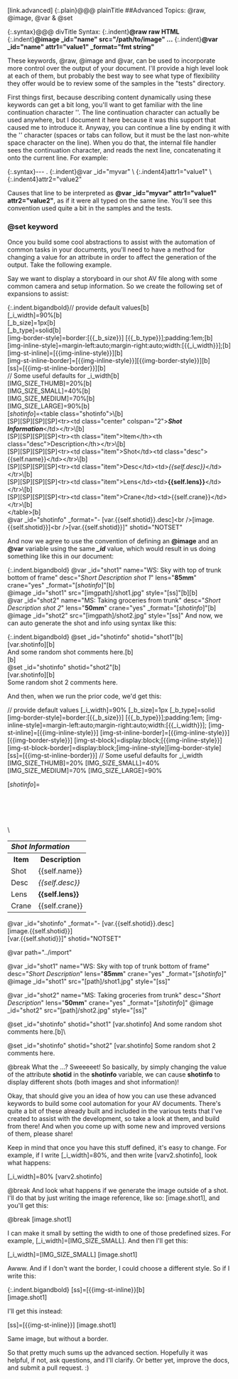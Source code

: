 
[link.advanced]
{:.plain}@@@ plainTitle
##Advanced Topics: @raw, @image, @var &amp; @set

{:.syntax}@@@ divTitle Syntax:
    {:.indent}**@raw raw HTML**
    {:.indent}**@image _id="name" src="/path/to/image" ...**
    {:.indent}**@var _id="name" attr1="value1" _format="fmt string"**

These keywords, @raw, @image and @var, can be used to incorporate more control over the output of your document. I'll provide a high level look at each of them, but probably the best way to see what type of flexibility they offer would be to review some of the samples in the "tests" directory.

First things first, because describing content dynamically using these keywords can get a bit long, you'll want to get familiar with the line continuation character '\'. The line continuation character can actually be used anywhere, but I document it here because it was this support that caused me to introduce it. Anyway, you can continue a line by ending it with the '\' character (spaces or tabs can follow, but it must be the last non-white space character on the line). When you do that, the internal file handler sees the continuation character, and reads the next line, concatenating it onto the current line. For example:

{:.syntax}--- .
    {:.indent}@var _id="myvar"  &#92;
    {:.indent4}attr1="value1" &#92;
    {:.indent4}attr2="value2"

Causes that line to be interpreted as **@var _id="myvar" attr1="value1" attr2="value2"**, as if it were all typed on the same line. You'll see this convention used quite a bit in the samples and the tests.

### @set keyword

Once you build some cool abstractions to assist with the automation of common tasks in your documents, you'll need to have a method for changing a value for an attribute in order to affect the generation of the output. Take the following example.

Say we want to display a storyboard in our shot AV file along with some common camera and setup information. So we create the following set of expansions to assist:

{:.indent.bigandbold}// provide default values[b]\
&#91;_i_width]=90%[b]\
[_b_size]=1px[b]\
[_b_type]=solid[b]\
[img-border-style]=border:[{{_b_size}}] [{{_b_type}}];padding:1em;[b]\
[img-inline-style]=margin-left:auto;margin-right:auto;width:[{{_i_width}}];[b]\
[img-st-inline]=[{{img-inline-style}}][b]\
[img-st-inline-border]=[{{img-inline-style}}][{{img-border-style}}][b]\
[ss]=[{{img-st-inline-border}}][b]\
// Some useful defaults for _i_width[b]\
[IMG_SIZE_THUMB]=20%[b]\
[IMG_SIZE_SMALL]=40%[b]\
[IMG_SIZE_MEDIUM]=70%[b]\
[IMG_SIZE_LARGE]=90%[b]\
[_shotinfo_]=&lt;table class="shotinfo"&gt;&#92;[b]\
    [SP][SP][SP][SP]&lt;tr&gt;&lt;td class="center" colspan="2"&gt;***Shot Information***&lt;/td&gt;&lt;/tr&gt;&#92;[b]\
    [SP][SP][SP][SP]&lt;tr&gt;&lt;th class="item"&gt;Item&lt;/th&gt;&lt;th class="desc"&gt;Description&lt;/th&gt;&lt;/tr&gt;&#92;[b]\
    [SP][SP][SP][SP]&lt;tr&gt;&lt;td class="item"&gt;Shot&lt;/td&gt;&lt;td class="desc"&gt;{{self.name}}&lt;/td&gt;&lt;/tr&gt;&#92;[b]\
    [SP][SP][SP][SP]&lt;tr&gt;&lt;td class="item"&gt;Desc&lt;/td&gt;&lt;td&gt;*{{self.desc}}*&lt;/td&gt;&lt;/tr&gt;&#92;[b]\
    [SP][SP][SP][SP]&lt;tr&gt;&lt;td class="item"&gt;Lens&lt;/td&gt;&lt;td&gt;**{{self.lens}}**&lt;/td&gt;&lt;/tr&gt;&#92;[b]\
    [SP][SP][SP][SP]&lt;tr&gt;&lt;td class="item"&gt;Crane&lt;/td&gt;&lt;td&gt;{{self.crane}}&lt;/td&gt;&lt;/tr&gt;&#92;[b]\
&lt;/table&gt;[b]\
@var _id="shotinfo" _format="- [var.{{self.shotid}}.desc]&lt;br /&gt;[image.{{self.shotid}}]&lt;br /&gt;[var.{{self.shotid}}]" shotid="NOTSET"

And now we agree to use the convention of defining an **@image** and an **@var** variable using the same ***_id*** value, which would result in us doing something like this in our document:

{:.indent.bigandbold} @var _id="shot1" name="WS: Sky with top of trunk bottom of frame" desc="*Short Description shot 1*" lens="**85mm**" crane="yes" _format="[_shotinfo_]"[b]\
@image _id="shot1" src="[imgpath]/shot1.jpg" style="[ss]"[b][b]\
@var _id="shot2" name="MS: Taking groceries from trunk" desc="*Short Description shot 2*" lens="**50mm**" crane="yes" _format="[_shotinfo_]"[b]\
@image _id="shot2" src="[imgpath]/shot2.jpg" style="[ss]"
And now, we can auto generate the shot and info using syntax like this:

{:.indent.bigandbold} @set _id="shotinfo" shotid="shot1"[b]\
[var.shotinfo][b]\
And some random shot comments here.[b]\
[b]\
@set _id="shotinfo" shotid="shot2"[b]\
[var.shotinfo][b]\
Some random shot 2 comments here.

And then, when we run the prior code, we'd get this:

// provide default values
[_i_width]=90%
[_b_size]=1px
[_b_type]=solid
[img-border-style]=border:[{{_b_size}}] [{{_b_type}}];padding:1em;
[img-inline-style]=margin-left:auto;margin-right:auto;width:[{{_i_width}}];
[img-st-inline]=[{{img-inline-style}}]
[img-st-inline-border]=[{{img-inline-style}}][{{img-border-style}}]
[img-st-block]=display:block;[{{img-inline-style}}]
[img-st-block-border]=display:block;[img-inline-style][img-border-style]
[ss]=[{{img-st-inline-border}}]
// Some useful defaults for _i_width
[IMG_SIZE_THUMB]=20%
[IMG_SIZE_SMALL]=40%
[IMG_SIZE_MEDIUM]=70%
[IMG_SIZE_LARGE]=90%

[_shotinfo_]=<table class="shotinfo">\
    <tr><td class="center" colspan="2">***Shot Information***</td></tr>\
    <tr><th class="item">Item</th><th class="desc">Description</th></tr>\
    <tr><td class="item">Shot</td><td class="desc">{{self.name}}</td></tr>\
    <tr><td class="item">Desc</td><td>*{{self.desc}}*</td></tr>\
    <tr><td class="item">Lens</td><td>**{{self.lens}}**</td></tr>\
    <tr><td class="item">Crane</td><td>{{self.crane}}</td></tr>\
</table>

@var _id="shotinfo" _format="- [var.{{self.shotid}}.desc]<br />[image.{{self.shotid}}]<br />[var.{{self.shotid}}]" shotid="NOTSET"

@var path="../import"

@var _id="shot1" name="WS: Sky with top of trunk bottom of frame" desc="*Short Description*" lens="**85mm**" crane="yes" _format="[_shotinfo_]"
@image _id="shot1" src="[path]/shot1.jpg" style="[ss]"

@var _id="shot2" name="MS: Taking groceries from trunk" desc="*Short Description*" lens="**50mm**" crane="yes" _format="[_shotinfo_]"
@image _id="shot2" src="[path]/shot2.jpg" style="[ss]"


@set _id="shotinfo" shotid="shot1"
[var.shotinfo]
And some random shot comments here.[b]\

@set _id="shotinfo" shotid="shot2"
[var.shotinfo]
Some random shot 2 comments here.

@break
What the ...? Sweeeeet! So basically, by simply changing the value of the attribute **shotid** in the **shotinfo** variable, we can cause **shotinfo** to display different shots (both images and shot information)!

Okay, that should give you an idea of how you can use these advanced keywords to build some cool automation for your AV documents. There's quite a bit of these already built and included in the various tests that I've created to assist with the development, so take a look at them, and build from there! And when you come up with some new and improved versions of them, please share!

Keep in mind that once you have this stuff defined, it's easy to change. For example, if I write &#91;_i_width]=80%, and then write &#91;varv2.shotinfo], look what happens:

[_i_width]=80%
[varv2.shotinfo]

@break
And look what happens if we generate the image outside of a shot. I'll do that by just writing the image reference, like so: &#91;image.shot1], and you'll get this:

@break
[image.shot1]

I can make it small by setting the width to one of those predefined sizes. For example, &#91;_i_width]=&#91;IMG_SIZE_SMALL]. And then I'll get this:

[_i_width]=[IMG_SIZE_SMALL]
[image.shot1]

Awww. And if I don't want the border, I could choose a different style. So if I write this:

{:.indent.bigandbold} &#91;ss]=&#91;{{img-st-inline}}[b]\
    &#91;image.shot1]

I'll get this instead:

[ss]=[{{img-st-inline}}]
[image.shot1]

Same image, but without a border.

So that pretty much sums up the advanced section. Hopefully it was helpful, if not, ask questions, and I'll clarify. Or better yet, improve the docs, and submit a pull request. :)
